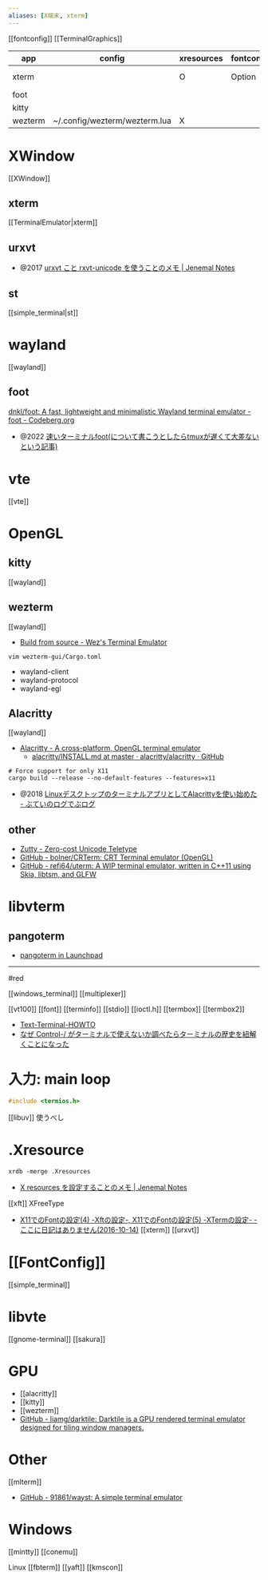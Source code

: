 ```yaml
---
aliases: [X端末, xterm]
---
```

[[fontconfig]] [[TerminalGraphics]]

|app|config|xresources|fontconfig|sixel|
|-|-|-|-|-|
|xterm||O|Option|-ti 340|
|foot|||||
|kitty|||||
|wezterm|~/.config/wezterm/wezterm.lua|X||O|

# XWindow
[[XWindow]]
## xterm
[[TerminalEmulator|xterm]]

## urxvt
- @2017 [urxvt こと rxvt-unicode を使うことのメモ | Jenemal Notes](http://malkalech.com/urxvt_terminal_emulator)

## st
[[simple_terminal|st]]

# wayland
[[wayland]]
## foot
[dnkl/foot: A fast, lightweight and minimalistic Wayland terminal emulator - foot - Codeberg.org](https://codeberg.org/dnkl/foot)

- @2022 [速いターミナルfoot(について書こうとしたらtmuxが遅くて大差ないという記事)](https://zenn.dev/fuzmare/articles/foot-terminal)

# vte
[[vte]]

# OpenGL
## kitty
[[wayland]]

## wezterm
[[wayland]]

- [Build from source - Wez's Terminal Emulator](https://wezfurlong.org/wezterm/install/source.html)
```
vim wezterm-gui/Cargo.toml
```

- wayland-client
- wayland-protocol
- wayland-egl

## Alacritty
[[wayland]]
- [Alacritty - A cross-platform, OpenGL terminal emulator](https://alacritty.org/)
	- [alacritty/INSTALL.md at master · alacritty/alacritty · GitHub](https://github.com/alacritty/alacritty/blob/master/INSTALL.md)
```
# Force support for only X11
cargo build --release --no-default-features --features=x11
```

- @2018 [LinuxデスクトップのターミナルアプリとしてAlacrittyを使い始めた - ぶていのログでぶログ](https://tech.buty4649.net/entry/2018/07/30/134654)

## other
- [Zutty - Zero-cost Unicode Teletype](https://tomscii.sig7.se/zutty/)
- [GitHub - bolner/CRTerm: CRT Terminal emulator (OpenGL)](https://github.com/bolner/CRTerm)
- [GitHub - refi64/uterm: A WIP terminal emulator, written in C++11 using Skia, libtsm, and GLFW](https://github.com/refi64/uterm)

# libvterm
## pangoterm
- [pangoterm in Launchpad](https://launchpad.net/pangoterm)

----
#red

[[windows_terminal]]
[[multiplexer]]

[[vt100]]
[[font]]
[[terminfo]]
[[stdio]]
[[ioctl.h]]
[[termbox]]
[[termbox2]]

- [Text-Terminal-HOWTO](https://linuxjf.osdn.jp/JFdocs/Text-Terminal-HOWTO.html)
- [なぜ Control-/ がターミナルで使えないか調べたらターミナルの歴史を紐解くことになった](https://zenn.dev/takc923/articles/d2ec1fcd4ea66f)

# 入力: main loop

```c++
#include <termios.h>
```

[[libuv]] 使うべし

# .Xresource

`xrdb -merge .Xresources`

- [X resources を設定することのメモ | Jenemal Notes](http://malkalech.com/xresources_magic)

[[xft]] XFreeType
- [X11でのFontの設定(4) -Xftの設定-, X11でのFontの設定(5) -XTermの設定- - ここに日記はありません(2016-10-14)](http://onozaki.org/d/?date=20161014)
[[xterm]]
[[urxvt]]

# [[FontConfig]]
[[simple_terminal]]

# libvte
[[gnome-terminal]]
[[sakura]]

# GPU
- [[alacritty]]
- [[kitty]]
- [[wezterm]]
- [GitHub - liamg/darktile: Darktile is a GPU rendered terminal emulator designed for tiling window managers.](https://github.com/liamg/darktile)

# Other
[[mlterm]]
- [GitHub - 91861/wayst: A simple terminal emulator](https://github.com/91861/wayst)

# Windows
[[mintty]]
[[conemu]]

Linux
[[fbterm]]
[[yaft]]
[[kmscon]]
